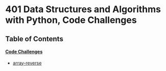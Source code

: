 
# 401  Data Structures and Algorithms with Python, Code Challenges
## Table of Contents

#### [Code Challenges](https://github.com/BelalElolahi/data-structures-and-algorithms/tree/main/python/code_challenges)
   * [array-reverse](https://github.com/BelalElolahi/data-structures-and-algorithms/blob/main/python/code_challenges/array-reverse/README.md)




